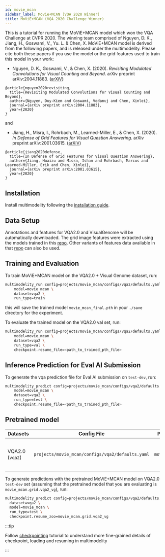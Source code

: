 ```yaml
---
id: movie_mcan
sidebar_label: Movie+MCAN (VQA 2020 Winner)
title: MoViE+MCAN (VQA 2020 Challenge Winner)
---
```


This is a tutorial for running the MoViE+MCAN model which won the VQA Challenge at CVPR 2020. The winning team comprised of Nguyen, D. K., Jiang, H., Goswami, V., Yu. L. & Chen, X. MoViE+MCAN model is derived from the following papers, and is released under the multimodelity. Please cite both these papers if you use the model or the grid features used to train this model in your work:

* Nguyen, D. K., Goswami, V., & Chen, X. (2020). *Revisiting Modulated Convolutions for Visual Counting and Beyond*. arXiv preprint arXiv:2004.11883. ([arXiV](https://arxiv.org/abs/2004.11883))
```
@article{nguyen2020revisiting,
  title={Revisiting Modulated Convolutions for Visual Counting and Beyond},
  author={Nguyen, Duy-Kien and Goswami, Vedanuj and Chen, Xinlei},
  journal={arXiv preprint arXiv:2004.11883},
  year={2020}
}
```

and

* Jiang, H., Misra, I., Rohrbach, M., Learned-Miller, E., & Chen, X. (2020). *In Defense of Grid Features for Visual Question Answering*. arXiv preprint arXiv:2001.03615. ([arXiV](https://arxiv.org/abs/2001.03615))
```
@article{jiang2020defense,
  title={In Defense of Grid Features for Visual Question Answering},
  author={Jiang, Huaizu and Misra, Ishan and Rohrbach, Marcus and Learned-Miller, Erik and Chen, Xinlei},
  journal={arXiv preprint arXiv:2001.03615},
  year={2020}
}
```


## Installation

Install multimodelity following the [installation guide](https://multimodelity.sh/docs/getting_started/installation/).

## Data Setup

Annotations and features for VQA2.0 and VisualGenome will be automatically downloaded. The grid image features were extracted using the models trained in this [repo](https://github.com/facebookresearch/grid-feats-vqa). Other variants of features data available in that [repo](https://github.com/facebookresearch/grid-feats-vqa) can also be used.

## Training and Evaluation

To train MoViE+MCAN model on the VQA2.0 + Visual Genome dataset, run:

```bash
multimodelity_run config=projects/movie_mcan/configs/vqa2/defaults.yaml \
    model=movie_mcan \
    dataset=vqa2 \
    run_type=train
```

this will save the trained model `movie_mcan_final.pth` in your `./save` directory for the experiment.

To evaluate the trained model on the VQA2.0 val set, run:

```bash
multimodelity_run config=projects/movie_mcan/configs/vqa2/defaults.yaml \
    model=movie_mcan \
    dataset=vqa2 \
    run_type=val \
    checkpoint.resume_file=<path_to_trained_pth_file>
```

## Inference Prediction for Eval AI Submission

To generate the vqa prediction file for Eval AI submission on `test-dev`, run:

```bash
multimodelity_predict config=projects/movie_mcan/configs/vqa2/defaults.yaml \
    model=movie_mcan \
    dataset=vqa2 \
    run_type=test \
    checkpoint.resume_file=<path_to_trained_pth_file>
```

## Pretrained model

| Datasets | Config File | Pretrained Model Key | Metrics | Notes |
| --- | --- | --- | --- | --- |
| VQA2.0 (`vqa2`) | `projects/movie_mcan/configs/vqa2/defaults.yaml` | `movie_mcan.grid.vqa2_vg` | testdev accuracy - 73.92% | Uses Visual Genome as extra data |


To generate predictions with the pretrained MoViE+MCAN model on VQA2.0 `test-dev` set (assuming that the pretrained model that you are evaluating is `movie_mcan.grid.vqa2_vg`), run:

```bash
multimodelity_predict config=projects/movie_mcan/configs/vqa2/defaults.yaml \
  dataset=vqa2 \
  model=movie_mcan \
  run_type=test \
  checkpoint.resume_zoo=movie_mcan.grid.vqa2_vg
```

:::tip

Follow [checkpointing](https://multimodelity.sh/docs/tutorials/checkpointing) tutorial to understand more fine-grained details of checkpoint, loading and resuming in multimodelity

:::
